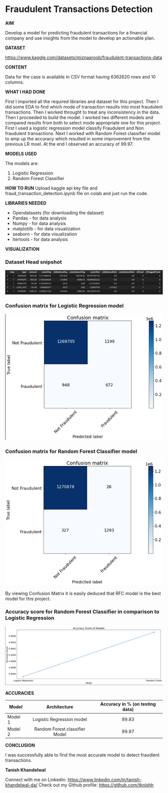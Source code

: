 # Fraudulent Transactions Detection

**AIM**

Develop a model for predicting fraudulent transactions for a financial company and use insights from the model to develop an actionable plan.

**DATASET**

https://www.kaggle.com/datasets/miznaaroob/fraudulent-transactions-data

**CONTENT**

Data for the case is available in CSV format having 6362620 rows and 10 columns.

**WHAT I HAD DONE**

First I imported all the required libraries and dataset for this project. Then I did some EDA to find which mode of transaction results into most fraudulent transactions. Then I worked throught to treat any inconsistency in the data. Then I proceeded to build the model. I worked two different models and compared results from both to select mode appropriate one for this project. First I used a logistic regression model classify Fraudulent and Non fraudulent transactions. Next I worked with Random Forest classifier model to amp up the accuracy which resulted in some improvement from the previous LR moel. At the end I observed an accuracy of 99.97.

**MODELS USED**

The models are:

1. Logistic Regression
2. Random Forest Classifier

**HOW TO RUN**
Upload kaggle api key file and fraud_transaction_detection.ipynb file on colab and just run the code.

**LIBRARIES NEEDED**

* Opendatasets (for downloading the dataset)
* Pandas - for data analysis
* Numpy - for data analysis
* matplotlib - for data visualization
* seaborn - for data visualization
* itertools - for data analysis

**VISUALIZATION**

### Dataset Head snipshot
![Dataset Head snipshot](../Images/Dataset%20head.png)

### Confusion matrix for Logistic Regression model
![Confusion matrix for Logistic Regression model](../Images/lr_cm.png)

### Confusion matrix for Random Forest Classifier model
![Confusion matrix for Random Forest Classifier model](../Images/rfc_cm.png)

By viewing Confusion Matrix it is easily deduced that RFC model is the best model for this project.

### Accuracy score for Random Forest Classifier in comparison to Logistic Regression
![Accuracy score for Random Forest Classifier in comparison to Logistic Regression](../Images/acc_com_lr_rfc.png)

**ACCURACIES**

| Model         | Architecture                      | Accuracy in % (on testing data) |
| ------------- |:---------------------------------:|:-------------:|
| Model 1       | Logistic Regression model         |99.83          |
| Model 2       | Random Forest classifier Model    |99.97          |


**CONCLUSION**

I was successfully able to find the most accurate model to detect fraudlent transactions.

**Tanish Khandelwal**

Connect with me on Linkedin: https://www.linkedin.com/in/tanish-khandelwal-da/
Check out my Github profile: https://github.com/tknishh
